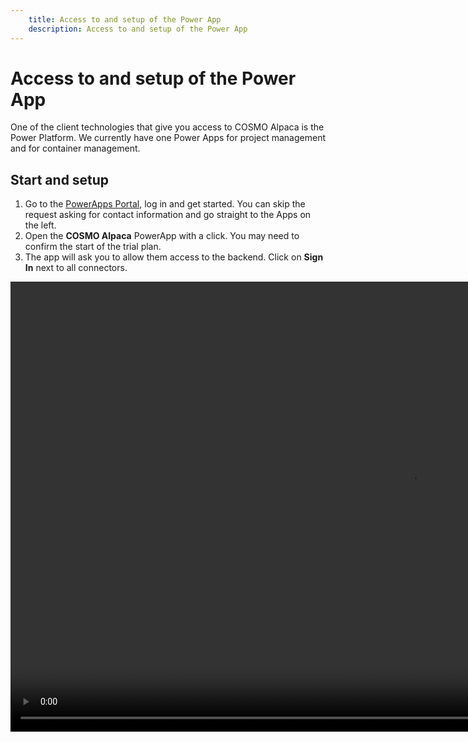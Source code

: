 ```yaml
---
    title: Access to and setup of the Power App
    description: Access to and setup of the Power App
---
```


# Access to and setup of the Power App

One of the client technologies that give you access to COSMO Alpaca is the Power Platform. We currently have one Power Apps for project management and for container management.

## Start and setup

1. Go to the [PowerApps Portal](https://make.powerapps.com/), log in and get started. You can skip the request asking for contact information and go straight to the Apps on the left.
1. Open the **COSMO Alpaca** PowerApp with a click. You may need to confirm the start of the trial plan.
1. The app will ask you to allow them access to the backend. Click on **Sign In** next to all connectors.

<video width="1280px" height="720px" controls>
  <source src="../media/powerapps-init.mp4" type="video/mp4">
  Your browser does not support the video tag.
</video>
